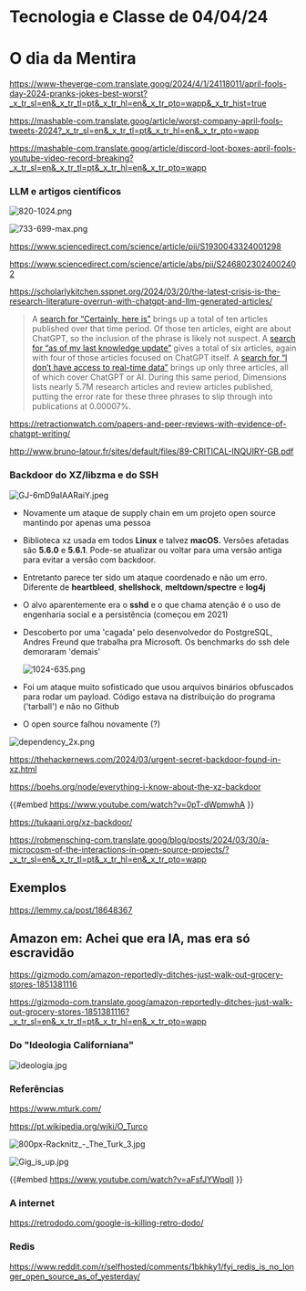 # Tecnologia e Classe de 04/04/24

# O dia da Mentira

<https://www-theverge-com.translate.goog/2024/4/1/24118011/april-fools-day-2024-pranks-jokes-best-worst?_x_tr_sl=en&_x_tr_tl=pt&_x_tr_hl=en&_x_tr_pto=wapp&_x_tr_hist=true>

<https://mashable-com.translate.goog/article/worst-company-april-fools-tweets-2024?_x_tr_sl=en&_x_tr_tl=pt&_x_tr_hl=en&_x_tr_pto=wapp>

<https://mashable-com.translate.goog/article/discord-loot-boxes-april-fools-youtube-video-record-breaking?_x_tr_sl=en&_x_tr_tl=pt&_x_tr_hl=en&_x_tr_pto=wapp>

### LLM e artigos científicos

![820-1024.png](./04_04_24/820-1024.png)

![733-699-max.png](./04_04_24/733-699-max.png)

<https://www.sciencedirect.com/science/article/pii/S1930043324001298>

<https://www.sciencedirect.com/science/article/abs/pii/S2468023024002402>

<https://scholarlykitchen.sspnet.org/2024/03/20/the-latest-crisis-is-the-research-literature-overrun-with-chatgpt-and-llm-generated-articles/>

> A [search for “Certainly, here is”](https://app.dimensions.ai/discover/publication?search_mode=content&search_text=%E2%80%9CCertainly%20here%20is%E2%80%9D&search_type=kws&search_field=full_search&or_facet_year=2022&or_facet_year=2023&or_facet_year=2024&and_facet_publication_type=article) brings up a total of ten articles published over that time period. Of those ten articles, eight are about ChatGPT, so the inclusion of the phrase is likely not suspect. A [search for “as of my last knowledge update”](https://app.dimensions.ai/discover/publication?search_mode=content&search_text=%E2%80%9Cas%20of%20my%20last%20knowledge%20update%E2%80%9D&search_type=kws&search_field=full_search&and_facet_document_type=RESEARCH_ARTICLE&and_facet_publication_type=article) gives a total of six articles, again with four of those articles focused on ChatGPT itself. A [search for “I don’t have access to real-time data”](https://app.dimensions.ai/discover/publication?search_mode=content&search_text=%E2%80%9Ci%20don%27t%20have%20access%20to%20real-time%20data%E2%80%9D&search_type=kws&search_field=full_search&and_facet_publication_type=article) brings up only three articles, all of which cover ChatGPT or AI. During this same period, Dimensions lists nearly 5.7M research articles and review articles published, putting the error rate for these three phrases to slip through into publications at 0.00007%.

<https://retractionwatch.com/papers-and-peer-reviews-with-evidence-of-chatgpt-writing/>

<http://www.bruno-latour.fr/sites/default/files/89-CRITICAL-INQUIRY-GB.pdf>

### Backdoor do XZ/libzma e do SSH

![GJ-6mD9aIAARaiY.jpeg](./04_04_24/GJ-6mD9aIAARaiY.jpeg)

- Novamente um ataque de supply chain em um projeto open source mantindo por apenas uma pessoa
- Biblioteca xz usada em todos **Linux** e talvez **macOS.** Versões afetadas são **5\.6.0** e **5\.6.1**. Pode-se atualizar ou voltar para uma versão antiga para evitar a versão com backdoor.
- Entretanto parece ter sido um ataque coordenado e não um erro. Diferente de **heartbleed**, **shellshock**, **meltdown/spectre** e **log4j**
- O alvo aparentemente era o **sshd** e o que chama atenção é o uso de engenharia social e a persistência (começou em 2021)
- Descoberto por uma 'cagada' pelo desenvolvedor do PostgreSQL, Andres Freund que trabalha pra Microsoft. Os benchmarks do ssh dele demoraram 'demais'

  ![1024-635.png](./04_04_24/1024-635.png)

- Foi um ataque muito sofisticado que usou arquivos binários obfuscados para rodar um payload. Código estava na distribuição do programa ('tarball') e não no Github
- O open source falhou novamente (?)

![dependency_2x.png](./04_04_24/dependency_2x.png)

<https://thehackernews.com/2024/03/urgent-secret-backdoor-found-in-xz.html>

<https://boehs.org/node/everything-i-know-about-the-xz-backdoor>

{{#embed https://www.youtube.com/watch?v=0pT-dWpmwhA }}

<https://tukaani.org/xz-backdoor/>

<https://robmensching-com.translate.goog/blog/posts/2024/03/30/a-microcosm-of-the-interactions-in-open-source-projects/?_x_tr_sl=en&_x_tr_tl=pt&_x_tr_hl=en&_x_tr_pto=wapp>

## Exemplos

<https://lemmy.ca/post/18648367>

## Amazon em: Achei que era IA, mas era só escravidão

<https://gizmodo.com/amazon-reportedly-ditches-just-walk-out-grocery-stores-1851381116>

<https://gizmodo-com.translate.goog/amazon-reportedly-ditches-just-walk-out-grocery-stores-1851381116?_x_tr_sl=en&_x_tr_tl=pt&_x_tr_hl=en&_x_tr_pto=wapp>

### Do "Ideologia Californiana"

![ideologia.jpg](./04_04_24/ideologia.jpg)

### Referências

<https://www.mturk.com/>

<https://pt.wikipedia.org/wiki/O_Turco>

![800px-Racknitz\_-\_The_Turk_3.jpg](./04_04_24/800px-Racknitz_-_The_Turk_3.jpg)

![Gig_is_up.jpg](./04_04_24/Gig_is_up.jpg)

{{#embed https://www.youtube.com/watch?v=aFsfJYWpqII }}

### A internet

<https://retrododo.com/google-is-killing-retro-dodo/>

### Redis

<https://www.reddit.com/r/selfhosted/comments/1bkhky1/fyi_redis_is_no_longer_open_source_as_of_yesterday/>
